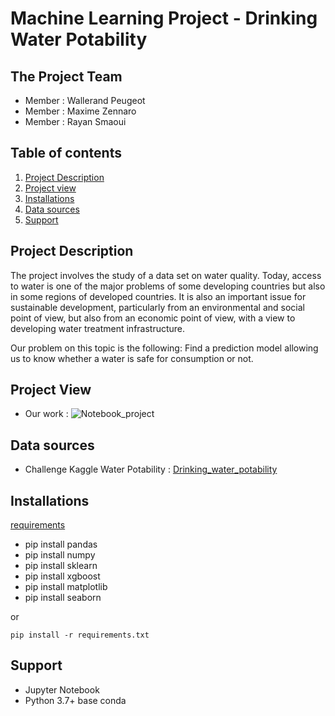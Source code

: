# Machine Learning Project - Drinking Water Potability

## The Project Team
- Member : Wallerand Peugeot
- Member : Maxime Zennaro
- Member : Rayan Smaoui

## Table of contents
1. [Project Description](#description-du-projet)
2. [Project view](#project-view)
3. [Installations](#installation)
4. [Data sources](#sources-de-donnees)
5. [Support](#support)

## Project Description

The project involves the study of a data set on water quality. Today, access to water is one of the major problems of some developing countries but also in some regions of developed countries. It is also an important issue for sustainable development, particularly from an environmental and social point of view, but also from an economic point of view, with a view to developing water treatment infrastructure.

Our problem on this topic is the following: Find a prediction model allowing us to know whether a water is safe for consumption or not. 

## Project View 
- Our work : ![Notebook_project](./Projet_ML_Zennaro_Peugeot_Smaoui.ipynb)

## Data sources
- Challenge Kaggle Water Potability : [Drinking_water_potability](https://www.kaggle.com/artimule/drinking-water-probability)


## Installations
[requirements](./requirements.txt)

- pip install pandas
- pip install numpy
- pip install sklearn
- pip install xgboost
- pip install matplotlib
- pip install seaborn

or 

`pip install -r requirements.txt`


## Support
- Jupyter Notebook 
- Python 3.7+ base conda
